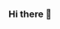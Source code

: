 ### Hi there 👋

<!--
**dinesh0831/dinesh0831** is a ✨ _special_ ✨ repository because its `README.md` (this file) appears on your GitHub profile.

Here are some ideas to get you started:

- 🌱 I’m currently learning MERN Stack 
- 🤔 I’m looking for help with stackoverflow
- 💬 Ask me about Node js 
- 📫 How to reach me: LinkedIn - linkedin.com/in/dinesh-babu-1b8398158
- 😄 Pronouns: He/His 

